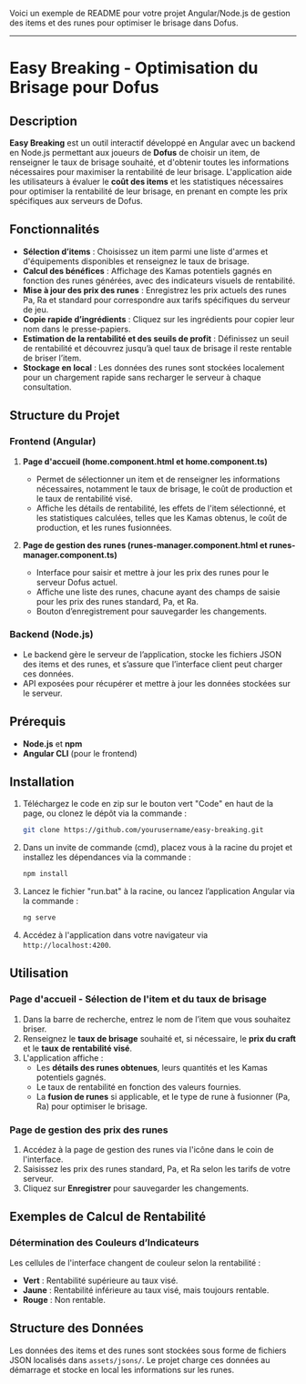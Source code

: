 Voici un exemple de README pour votre projet Angular/Node.js de gestion des items et des runes pour optimiser le brisage dans Dofus.

---

# Easy Breaking - Optimisation du Brisage pour Dofus

## Description

**Easy Breaking** est un outil interactif développé en Angular avec un backend en Node.js permettant aux joueurs de **Dofus** de choisir un item, de renseigner le taux de brisage souhaité, et d'obtenir toutes les informations nécessaires pour maximiser la rentabilité de leur brisage. L'application aide les utilisateurs à évaluer le **coût des items** et les statistiques nécessaires pour optimiser la rentabilité de leur brisage, en prenant en compte les prix spécifiques aux serveurs de Dofus.

## Fonctionnalités

- **Sélection d’items** : Choisissez un item parmi une liste d'armes et d'équipements disponibles et renseignez le taux de brisage.
- **Calcul des bénéfices** : Affichage des Kamas potentiels gagnés en fonction des runes générées, avec des indicateurs visuels de rentabilité.
- **Mise à jour des prix des runes** : Enregistrez les prix actuels des runes Pa, Ra et standard pour correspondre aux tarifs spécifiques du serveur de jeu.
- **Copie rapide d’ingrédients** : Cliquez sur les ingrédients pour copier leur nom dans le presse-papiers.
- **Estimation de la rentabilité et des seuils de profit** : Définissez un seuil de rentabilité et découvrez jusqu’à quel taux de brisage il reste rentable de briser l’item.
- **Stockage en local** : Les données des runes sont stockées localement pour un chargement rapide sans recharger le serveur à chaque consultation.

## Structure du Projet

### Frontend (Angular)

1. **Page d'accueil (home.component.html et home.component.ts)**
   - Permet de sélectionner un item et de renseigner les informations nécessaires, notamment le taux de brisage, le coût de production et le taux de rentabilité visé.
   - Affiche les détails de rentabilité, les effets de l'item sélectionné, et les statistiques calculées, telles que les Kamas obtenus, le coût de production, et les runes fusionnées.

2. **Page de gestion des runes (runes-manager.component.html et runes-manager.component.ts)**
   - Interface pour saisir et mettre à jour les prix des runes pour le serveur Dofus actuel.
   - Affiche une liste des runes, chacune ayant des champs de saisie pour les prix des runes standard, Pa, et Ra.
   - Bouton d’enregistrement pour sauvegarder les changements.

### Backend (Node.js)
   - Le backend gère le serveur de l’application, stocke les fichiers JSON des items et des runes, et s’assure que l’interface client peut charger ces données.
   - API exposées pour récupérer et mettre à jour les données stockées sur le serveur.

## Prérequis

- **Node.js** et **npm**
- **Angular CLI** (pour le frontend)

## Installation

1. Téléchargez le code en zip sur le bouton vert "Code" en haut de la page, ou clonez le dépôt via la commande :

   ```bash
   git clone https://github.com/yourusername/easy-breaking.git
   ```

2. Dans un invite de commande (cmd), placez vous à la racine du projet et installez les dépendances via la commande :

   ```bash
   npm install
   ```
3. Lancez le fichier "run.bat" à la racine, ou lancez l’application Angular via la commande :

   ```bash
   ng serve
   ```

4. Accédez à l'application dans votre navigateur via `http://localhost:4200`.

## Utilisation

### Page d'accueil - Sélection de l'item et du taux de brisage

1. Dans la barre de recherche, entrez le nom de l’item que vous souhaitez briser.
2. Renseignez le **taux de brisage** souhaité et, si nécessaire, le **prix du craft** et le **taux de rentabilité visé**.
3. L'application affiche :
   - Les **détails des runes obtenues**, leurs quantités et les Kamas potentiels gagnés.
   - Le taux de rentabilité en fonction des valeurs fournies.
   - La **fusion de runes** si applicable, et le type de rune à fusionner (Pa, Ra) pour optimiser le brisage.

### Page de gestion des prix des runes

1. Accédez à la page de gestion des runes via l'icône dans le coin de l'interface.
2. Saisissez les prix des runes standard, Pa, et Ra selon les tarifs de votre serveur.
3. Cliquez sur **Enregistrer** pour sauvegarder les changements.

## Exemples de Calcul de Rentabilité

### Détermination des Couleurs d’Indicateurs
Les cellules de l'interface changent de couleur selon la rentabilité :
- **Vert** : Rentabilité supérieure au taux visé.
- **Jaune** : Rentabilité inférieure au taux visé, mais toujours rentable.
- **Rouge** : Non rentable.

## Structure des Données

Les données des items et des runes sont stockées sous forme de fichiers JSON localisés dans `assets/jsons/`. Le projet charge ces données au démarrage et stocke en local les informations sur les runes.